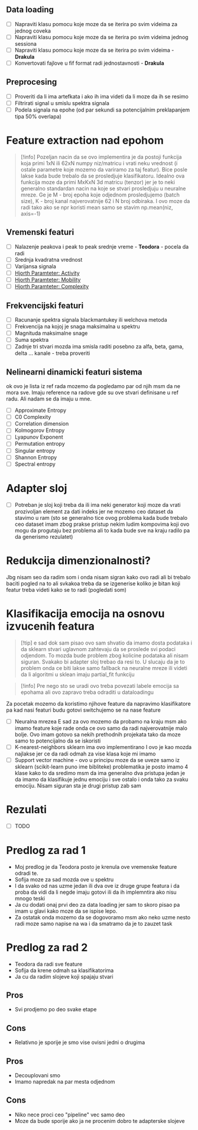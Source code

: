 ## Data loading
- [ ] Napraviti klasu pomocu koje moze da se iterira po svim videima za jednog coveka
- [ ] Napraviti klasu pomocu koje moze da se iterira po svim videima jednog sessiona
- [ ] Napraviti klasu pomocu koje moze da se iterira po svim videima  - **Drakula** 
- [ ] Konvertovati fajlove u fif format radi jednostavnosti - **Drakula** 
## Preprocesing 
- [ ] Proveriti da li ima artefkata i ako ih ima videti da li moze da ih se resimo
- [ ] Filtrirati signal u smislu spektra signala
- [ ] Podela signala na epohe (od par sekundi sa potencijalnim preklapanjem tipa 50% overlapa)

# Feature extraction nad epohom

> [!info] Pozeljan nacin da se ovo implementira je da postoji funkcija koja primi 1xN ili 62xN numpy niz/matricu i vrati neku vrednost (i ostale parametre koje mozemo da variramo za taj featur). Bice posle lakse kada bude trebalo da se prosledjuje klasifikatoru. Idealno ova funkcija moze da primi MxKxN 3d matricu (tenzor) jer je to neki generalno standardan nacin na koje se stvari prosledjuju u neuralne mreze. Ge je M - broj epoha koje odjednom prosledjujemo (batch size), K - broj kanal najverovatnije 62 i N broj odbiraka. I ovo moze da radi tako ako se npr koristi mean samo se stavim np.mean(niz, axis=-1) 

## Vremenski featuri
- [ ] Nalazenje peakova i peak to peak srednje vreme - **Teodora** - pocela da radi
- [ ] Srednja kvadratna vrednost
- [ ] Varijansa signala
- [ ] [Hjorth Paramteter: Activity](https://en.wikipedia.org/wiki/Hjorth_parameters)
- [ ] [Hjorth Paramteter: Mobility](https://en.wikipedia.org/wiki/Hjorth_parameters)
- [ ] [Hjorth Paramteter: Complexity](https://en.wikipedia.org/wiki/Hjorth_parameters)
## Frekvencijski featuri 
- [ ] Racunanje spektra signala blackmantukey ili welchova metoda
- [ ] Frekvencija na kojoj je snaga maksimalna u spektru
- [ ] Magnituda maksimalne snage
- [ ] Suma spektra
- [ ] Zadnje tri stvari mozda ima smisla raditi posebno za alfa, beta, gama, delta ... kanale - treba proveriti

## Nelinearni dinamicki featuri sistema

ok ovo je lista iz ref rada mozemo da pogledamo par od njih msm da ne mora sve. Imaju reference na radove gde su ove stvari definisane u ref radu. Ali nadam se da imaju u mne.
- [ ] Approximate Entropy
- [ ] C0 Complexity
- [ ] Correlation dimension
- [ ] Kolmogorov Entropy
- [ ] Lyapunov Exponent
- [ ] Permutation entropy
- [ ] Singular entropy
- [ ] Shannon Entropy
- [ ] Spectral entropy

# Adapter sloj
- [ ] Potreban je sloj koji treba da ili ima neki generator koji moze da vrati prozivoljan element za dati indeks jer ne mozemo ceo dataset da stavimo u ram (sto se generalno tice ovog problema kada bude trebalo ceo dataset imam zbog prakse pristup nekim ludim kompovima koji ovo mogu da progutaju bez problema ali to kada bude sve na kraju radilo pa da generismo rezulatet)

# Redukcija dimenzionalnosti?
Jbg nisam seo da radim som i onda nisam sigran kako ovo radi ali bi trebalo baciti pogled na to ali svkakoa treba da se izgenerise koliko je bitan koji featur treba videti kako se to radi (pogledati som)
# Klasifikacija emocija na osnovu izvucenih featura
> [!tip] e sad dok sam pisao ovo sam shvatio da imamo dosta podataka i da sklearn stvari uglavnom zahtevaju da se proslede svi podaci odjendom. To mozda bude problem zbog kolicine podataka ali nisam siguran. Svakako bi adapter sloj trebao da resi to. U slucaju da je to problem onda ce biti lakse samo fallback na neuralne mreze ili videti da li algoritmi u sklean imaju partial_fit funkciju

> [!info] Pre nego sto se uradi ovo treba povezati labele emocija sa epohama ali ovo zapravo treba odraditi u dataloadingu





Za pocetak mozemo da koristimo njihove feature da napravimo klasifikatore pa kad nasi featuri budu gotovi switchujemo se na nase feature
- [ ] Neuralna mrezea
	E sad za ovo mozemo da probamo na kraju msm ako imamo feature koje rade onda ce ovo samo da radi najverovatnije malo bolje. Ovo imam gotovo sa nekih prethodnih projekata tako da moze samo to potencijalno da se iskoristi
- [ ] K-nearest-neighbors sklearn ima ovo implementirano
	I ovo je kao mozda najlakse jer ce da radi odmah za vise klasa koje mi imamo
- [ ] Support vector machine - 
	ovo u principu moze da se uveze samo iz sklearn (scikit-learn puno ime bibliteke) problematika je posto imamo 4 klase kako to da sredimo msm da ima generalno dva pristupa jedan je da imamo da klasifikuje jednu emociju i sve ostalo i onda tako za svaku emociju. Nisam siguran sta je drugi pristup zab sam 

# Rezulati
- [ ] TODO


# Predlog za rad 1
- Moj predlog je da Teodora posto je krenula ove vremenske feature odradi te.
- Sofija moze za sad mozda ove u spektru
- I da svako od nas uzme jedan ili dva ove iz druge grupe featura i da proba da vidi da li negde imaju gotovi ili da ih implemntira ako nisu mnogo teski
- Ja cu dodati onaj prvi deo za data loading jer sam to skoro pisao pa imam u glavi kako moze da se ispise lepo. 
- Za ostatak onda mozemo da se dogovoramo msm ako neko uzme nesto radi moze samo napise na wa i da smatramo da je to zauzet task
# Predlog za rad 2 
- Teodora da radi sve feature
- Sofija da krene odmah sa klasifikatorima 
- Ja cu da radim slojeve koji spajaju stvari
## Pros
- Svi prodjemo po deo svake etape
## Cons
- Relativno je sporije je smo vise ovisni jedni o drugima

## Pros
- Decouplovani smo
- Imamo napredak na par mesta odjednom
## Cons
- Niko nece proci ceo "pipeline" vec samo deo
- Moze da bude sporije ako ja ne procenim dobro te adapterske slojeve